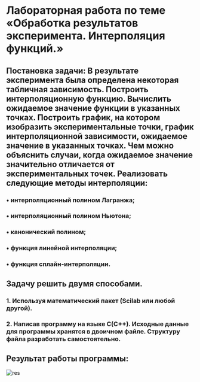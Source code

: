 # Лабораторная работа по теме «Обработка результатов эксперимента. Интерполяция функций.»
## Постановка задачи: В результате эксперимента была определена некоторая табличная зависимость. Построить интерполяционную функцию. Вычислить ожидаемое значение функции в указанных точках. Построить график, на котором изобразить экспериментальные точки, график интерполяционной зависимости, ожидаемое значение в указанных точках. Чем можно объяснить случаи, когда ожидаемое значение значительно отличается от экспериментальных точек. Реализовать следующие методы интерполяции:
### • интерполяционный полином Лагранжа;
### • интерполяционный полином Ньютона;
### • канонический полином;
### • функция линейной интерполяции;
### • функция сплайн-интерполяции.
## Задачу решить двумя способами.
### 1. Используя математический пакет (Scilab или любой другой).
### 2. Написав программу на языке С(С++). Исходные данные для программы хранятся в двоичном файле. Структуру файла разработать самостоятельно.
## Результат работы программы: 
![res]()
